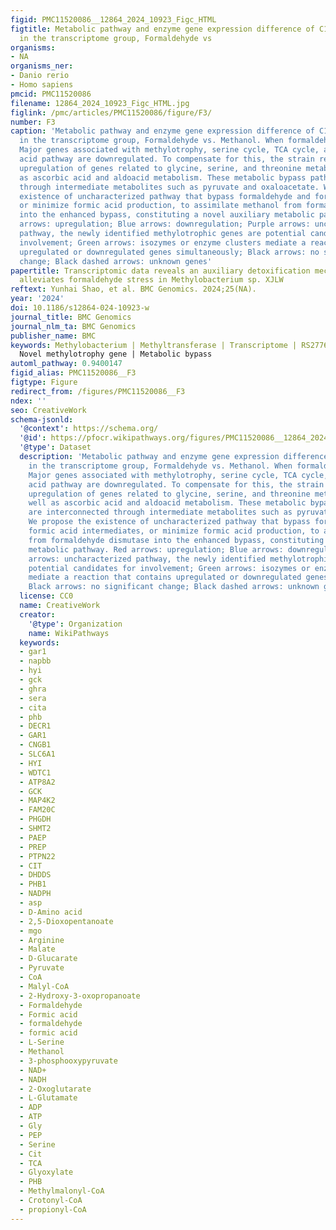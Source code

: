```yaml
---
figid: PMC11520086__12864_2024_10923_Figc_HTML
figtitle: Metabolic pathway and enzyme gene expression difference of C1 compounds
  in the transcriptome group, Formaldehyde vs
organisms:
- NA
organisms_ner:
- Danio rerio
- Homo sapiens
pmcid: PMC11520086
filename: 12864_2024_10923_Figc_HTML.jpg
figlink: /pmc/articles/PMC11520086/figure/F3/
number: F3
caption: 'Metabolic pathway and enzyme gene expression difference of C1 compounds
  in the transcriptome group, Formaldehyde vs. Methanol. When formaldehyde is degraded,
  Major genes associated with methylotrophy, serine cycle, TCA cycle, and ethylmalonic
  acid pathway are downregulated. To compensate for this, the strain relies on partial
  upregulation of genes related to glycine, serine, and threonine metabolism, as well
  as ascorbic acid and aldoacid metabolism. These metabolic bypass pathways are interconnected
  through intermediate metabolites such as pyruvate and oxaloacetate. We propose the
  existence of uncharacterized pathway that bypass formaldehyde and formic acid intermediates,
  or minimize formic acid production, to assimilate methanol from formaldehyde dismutase
  into the enhanced bypass, constituting a novel auxiliary metabolic pathway. Red
  arrows: upregulation; Blue arrows: downregulation; Purple arrows: uncharacterized
  pathway, the newly identified methylotrophic genes are potential candidates for
  involvement; Green arrows: isozymes or enzyme clusters mediate a reaction that contains
  upregulated or downregulated genes simultaneously; Black arrows: no significant
  change; Black dashed arrows: unknown genes'
papertitle: Transcriptomic data reveals an auxiliary detoxification mechanism that
  alleviates formaldehyde stress in Methylobacterium sp. XJLW
reftext: Yunhai Shao, et al. BMC Genomics. 2024;25(NA).
year: '2024'
doi: 10.1186/s12864-024-10923-w
journal_title: BMC Genomics
journal_nlm_ta: BMC Genomics
publisher_name: BMC
keywords: Methylobacterium | Methyltransferase | Transcriptome | RS27765 | glyA |
  Novel methylotrophy gene | Metabolic bypass
automl_pathway: 0.9400147
figid_alias: PMC11520086__F3
figtype: Figure
redirect_from: /figures/PMC11520086__F3
ndex: ''
seo: CreativeWork
schema-jsonld:
  '@context': https://schema.org/
  '@id': https://pfocr.wikipathways.org/figures/PMC11520086__12864_2024_10923_Figc_HTML.html
  '@type': Dataset
  description: 'Metabolic pathway and enzyme gene expression difference of C1 compounds
    in the transcriptome group, Formaldehyde vs. Methanol. When formaldehyde is degraded,
    Major genes associated with methylotrophy, serine cycle, TCA cycle, and ethylmalonic
    acid pathway are downregulated. To compensate for this, the strain relies on partial
    upregulation of genes related to glycine, serine, and threonine metabolism, as
    well as ascorbic acid and aldoacid metabolism. These metabolic bypass pathways
    are interconnected through intermediate metabolites such as pyruvate and oxaloacetate.
    We propose the existence of uncharacterized pathway that bypass formaldehyde and
    formic acid intermediates, or minimize formic acid production, to assimilate methanol
    from formaldehyde dismutase into the enhanced bypass, constituting a novel auxiliary
    metabolic pathway. Red arrows: upregulation; Blue arrows: downregulation; Purple
    arrows: uncharacterized pathway, the newly identified methylotrophic genes are
    potential candidates for involvement; Green arrows: isozymes or enzyme clusters
    mediate a reaction that contains upregulated or downregulated genes simultaneously;
    Black arrows: no significant change; Black dashed arrows: unknown genes'
  license: CC0
  name: CreativeWork
  creator:
    '@type': Organization
    name: WikiPathways
  keywords:
  - gar1
  - napbb
  - hyi
  - gck
  - ghra
  - sera
  - cita
  - phb
  - DECR1
  - GAR1
  - CNGB1
  - SLC6A1
  - HYI
  - WDTC1
  - ATP8A2
  - GCK
  - MAP4K2
  - FAM20C
  - PHGDH
  - SHMT2
  - PAEP
  - PREP
  - PTPN22
  - CIT
  - DHDDS
  - PHB1
  - NADPH
  - asp
  - D-Amino acid
  - 2,5-Dioxopentanoate
  - mgo
  - Arginine
  - Malate
  - D-Glucarate
  - Pyruvate
  - CoA
  - Malyl-CoA
  - 2-Hydroxy-3-oxopropanoate
  - Formaldehyde
  - Formic acid
  - formaldehyde
  - formic acid
  - L-Serine
  - Methanol
  - 3-phosphooxypyruvate
  - NAD+
  - NADH
  - 2-Oxoglutarate
  - L-Glutamate
  - ADP
  - ATP
  - Gly
  - PEP
  - Serine
  - Cit
  - TCA
  - Glyoxylate
  - PHB
  - Methylmalonyl-CoA
  - Crotonyl-CoA
  - propionyl-CoA
---
```

